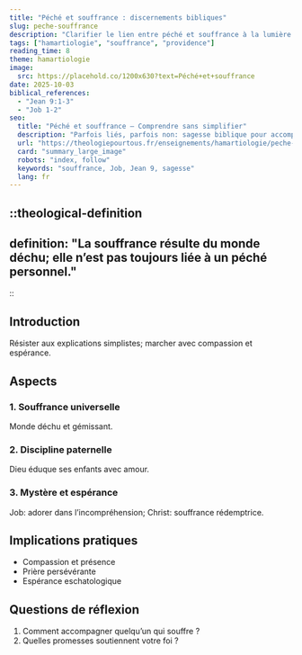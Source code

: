 ```yaml
---
title: "Péché et souffrance : discernements bibliques"
slug: peche-souffrance
description: "Clarifier le lien entre péché et souffrance à la lumière de l’Écriture."
tags: ["hamartiologie", "souffrance", "providence"]
reading_time: 8
theme: hamartiologie
image:
  src: https://placehold.co/1200x630?text=Péché+et+souffrance
date: 2025-10-03
biblical_references:
  - "Jean 9:1-3"
  - "Job 1-2"
seo:
  title: "Péché et souffrance — Comprendre sans simplifier"
  description: "Parfois liés, parfois non: sagesse biblique pour accompagner et espérer."
  url: "https://theologiepourtous.fr/enseignements/hamartiologie/peche-souffrance"
  card: "summary_large_image"
  robots: "index, follow"
  keywords: "souffrance, Job, Jean 9, sagesse"
  lang: fr
---
```


::theological-definition
---
definition: "La souffrance résulte du monde déchu; elle n’est pas toujours liée à un péché personnel."
---
::

## Introduction

Résister aux explications simplistes; marcher avec compassion et espérance.

## Aspects

### 1. Souffrance universelle
Monde déchu et gémissant.

### 2. Discipline paternelle
Dieu éduque ses enfants avec amour.

### 3. Mystère et espérance
Job: adorer dans l’incompréhension; Christ: souffrance rédemptrice.

## Implications pratiques
- Compassion et présence
- Prière persévérante
- Espérance eschatologique

## Questions de réflexion
1. Comment accompagner quelqu’un qui souffre ?
2. Quelles promesses soutiennent votre foi ?
